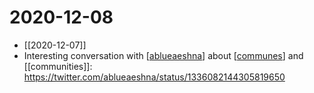 # 2020-12-08

- [[2020-12-07]] 
- Interesting conversation with [[ablueaeshna]] about [[communes]] and [[communities]]: https://twitter.com/ablueaeshna/status/1336082144305819650

[//begin]: # "Autogenerated link references for markdown compatibility"
[ablueaeshna]: ../ablueaeshna "Ablueaeshna"
[communes]: ../communes "Communes"
[//end]: # "Autogenerated link references"